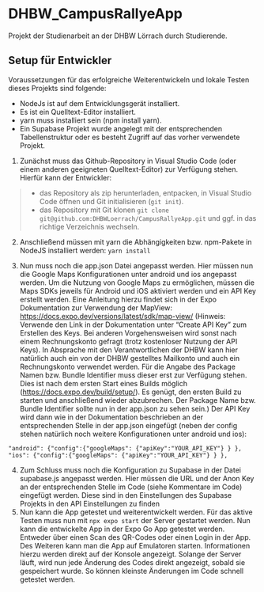 # DHBW_CampusRallyeApp

Projekt der Studienarbeit an der DHBW Lörrach durch Studierende.

## Setup für Entwickler
Voraussetzungen für das erfolgreiche Weiterentwickeln und lokale Testen dieses Projekts sind folgende:
- NodeJs ist auf dem Entwicklungsgerät installiert.
- Es ist ein Quelltext-Editor installiert.
- yarn muss installiert sein (npm install yarn).
- Ein Supabase Projekt wurde angelegt mit der entsprechenden Tabellenstruktur oder es besteht Zugriff auf das vorher verwendete Projekt.

1. Zunächst muss das Github-Repository in Visual Studio Code (oder einem anderen geeigneten Quelltext-Editor) zur Verfügung stehen. Hierfür kann der Entwickler:
> - das Repository als zip herunterladen, entpacken, in Visual Studio Code öffnen und Git initialisieren (`git init`).
> - das Repository mit Git klonen 
`git clone git@github.com:DHBWLoerrach/CampusRallyeApp.git` 
und ggf. in das richtige Verzeichnis wechseln.

2. Anschließend müssen mit yarn die Abhängigkeiten bzw. npm-Pakete in NodeJS installiert werden: 
`yarn install`

3. Nun muss noch die app.json Datei angepasst werden. Hier müssen nun die Google Maps Konfigurationen unter android und ios angepasst werden. Um die Nutzung von Google Maps zu ermöglichen, müssen die Maps SDKs jeweils für Android und iOS aktiviert werden und ein API Key erstellt werden. Eine Anleitung hierzu findet sich in der Expo Dokumentation zur Verwendung der MapView: https://docs.expo.dev/versions/latest/sdk/map-view/ (Hinweis: Verwende den Link in der Dokumentation unter “Create API Key” zum Erstellen des Keys. Bei anderen Vorgehensweisen wird sonst nach einem Rechnungskonto gefragt (trotz kostenloser Nutzung der API Keys). In Absprache mit den Verantwortlichen der DHBW kann hier natürlich auch ein von der DHBW gestelltes Mailkonto und auch ein Rechnungskonto verwendet werden. Für die Angabe des Package Namen bzw. Bundle Identifier muss dieser erst zur Verfügung stehen. Dies ist nach dem ersten Start eines Builds möglich (https://docs.expo.dev/build/setup/). Es genügt, den ersten Build zu starten und anschließend wieder abzubrechen. Der Package Name bzw. Bundle Identifier sollte nun in der app.json zu sehen sein.)
Der API Key wird dann wie in der Dokumentation beschrieben an der entsprechenden Stelle in der app.json eingefügt (neben der config stehen natürlich noch weitere Konfigurationen unter android und ios):

`"android": {"config":{"googleMaps": {"apiKey":"YOUR_API_KEY"} } },
"ios": {"config":{"googleMaps": {"apiKey":"YOUR_API_KEY"} } },`

4. Zum Schluss muss noch die Konfiguration zu Supabase in der Datei supabase.js angepasst werden. Hier müssen die URL und der Anon Key an der entsprechenden Stelle im Code (siehe Kommentare im Code) eingefügt werden. Diese sind in den Einstellungen des Supabase Projekts in den API Einstellungen zu finden
5. Nun kann die App getestet und weiterentwickelt werden. Für das aktive Testen muss nun mit `npx expo start` der Server gestartet werden. Nun kann die entwickelte App in der Expo Go App getestet werden. Entweder über einen Scan des QR-Codes oder einen Login in der App. Des Weiteren kann man die App auf Emulatoren starten. Informationen hierzu werden direkt auf der Konsole angezeigt.
Solange der Server läuft, wird nun jede Änderung des Codes direkt angezeigt, sobald sie gespeichert wurde. So können kleinste Änderungen im Code schnell getestet werden.
